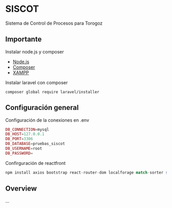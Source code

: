 # SISCOT
Sistema de Control de Procesos para Torogoz

## Importante
Instalar node.js y composer
- [Node.js](https://nodejs.org/en)
- [Composer](https://getcomposer.org/download/)
- [XAMPP](https://www.apachefriends.org/es/index.html)

Instalar laravel con composer
```
composer global require laravel/installer
```

## Configuración general
Configuración de la conexiones en .env
```php
DB_CONNECTION=mysql
DB_HOST=127.0.0.1
DB_PORT=3306
DB_DATABASE=pruebas_siscot
DB_USERNAME=root
DB_PASSWORD=
```

Confirguración de reactfront
```php
npm install axios bootstrap react-router-dom localforage match-sorter sort-by
```
## Overview
...